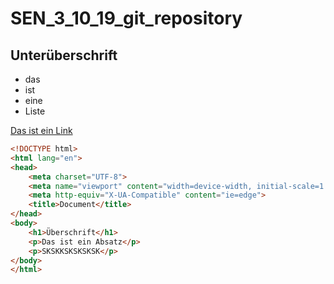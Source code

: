 # SEN_3_10_19_git_repository

## Unterüberschrift

- das
- ist
- eine
- Liste

[Das ist ein Link](http://www.htl-braunau.at/)

```html
<!DOCTYPE html>
<html lang="en">
<head>
    <meta charset="UTF-8">
    <meta name="viewport" content="width=device-width, initial-scale=1.0">
    <meta http-equiv="X-UA-Compatible" content="ie=edge">
    <title>Document</title>
</head>
<body>
    <h1>Überschrift</h1>
    <p>Das ist ein Absatz</p>
    <p>SKSKKSKSKSKSK</p>
</body>
</html>
```